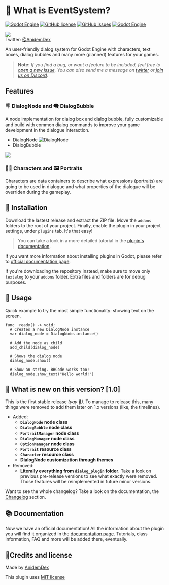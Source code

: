 # 🧐 What is EventSystem?

[![Godot Engine](https://img.shields.io/badge/Godot%20Engine-Plugin-blue?style=flat-square\&logo=godot-engine\&logoColor=white\&logoWidth=20)](./) [![GitHub license](https://img.shields.io/github/license/AnidemDex/Godot-DialogPlugin?style=flat-square)](../LICENSE/) [![GitHub issues](https://img.shields.io/github/issues/AnidemDex/Godot-DialogPlugin?style=flat-square)](https://github.com/AnidemDex/Godot-DialogPlugin/issues) [![Godot Engine](https://img.shields.io/badge/Version-1.0-Green?style=flat-square)](https://github.com/AnidemDex/Godot-DialogPlugin/releases/tag/v1.0)

[![](https://raw.githubusercontent.com/AnidemDex/Godot-DialogPlugin/main/.images/banner\_animation.gif)](https://twitter.com/anidemdex)\
Twitter: [@AnidemDex](https://twitter.com/anidemdex)

An user-friendly dialog system for Godot Engine with characters, text boxes, dialog bubbles and many more (planned) features for your games.

> **Note:** _If you find a bug, or want a feature to be included, feel free to _[_open a new issue_](https://github.com/AnidemDex/Godot-DialogPlugin/issues/new)_. You can also send me a message on _[_twitter_](https://twitter.com/anidemdex)_ or _[_join us on Discord_](https://discord.gg/83YgrKgSZX)_._

## Features

### 🪧 DialogNode and 🗨️ DialogBubble

A node implementation for dialog box and dialog bubble, fully customizable and build with common dialog commands to improve your game development in the dialogue interaction.

* DialogNode ![DialogNode](.gitbook/assets/dialog\_box\_example\_1.png)
* DialogBubble

![](.gitbook/assets/dialog\_bubble\_example\_1.png)

### 🐱‍👤 Characters and 🖼️ Portraits

Characters are data containers to describe what expressions (portraits) are going to be used in dialogue and what properties of the dialogue will be overriden during the gameplay.

## 🚩 Installation

Download the lastest release and extract the ZIP file. Move the `addons` folders to the root of your project. Finally, enable the plugin in your project settings, under `plugins` tab. It's that easy!

> You can take a look in a more detailed tutorial in the [plugin's documentation](https://godotplugins.gitbook.io/textalog/getting-started/installation).

If you want more information about installing plugins in Godot, please refer to [official documentation page](https://docs.godotengine.org/en/stable/tutorials/plugins/editor/installing\_plugins.html).

If you're downloading the repository instead, make sure to move only `textalog` to your `addons` folder. Extra files and folders are for debug purposes.

## 🧵 Usage

Quick example to try the most simple functionality: showing text on the screen.

```gdscript
func _ready() -> void:
  # Creates a new DialogNode instance
  var dialog_node = DialogNode.instance()

  # Add the node as child
  add_child(dialog_node)

  # Shows the dialog node
  dialog_node.show()

  # Show an string. BBCode works too!
  dialog_node.show_text("Hello world!")
```

## 🔎 What is new on this version? \[1.0]

This is the first stable release _(yay 🥳)_. To manage to release this, many things were removed to add them later on 1.x versions (like, the timelines).

* Added:
  * **`DialogNode` node class**
  * **`DialogBubble` node class**
  * **`PortraitManager` node class**
  * **`DialogManager` node class**
  * **`OptionManager` node class**
  * **`Portrait` resource class**
  * **`Character` resource class**
  * **DialogNode customization through themes**
* Removed:
  * **Literally everything from `dialog_plugin` folder**. Take a look on previous pre-release versions to see what exactly were removed. Those features will be reimplemented in future minor versions.

Want to see the whole changelog? Take a look on the documentation, the [Changelog](https://anidemdex.gitbook.io/godot-dialog-plugin/changelog) section.

## 📚 Documentation

Now we have an official documentation! All the information about the plugin you will find it organized in the [documentation page](https://anidemdex.gitbook.io/godot-dialog-plugin/). Tutorials, class information, FAQ and more will be added there, eventually.

## 📝Credits and license

Made by [AnidemDex](https://github.com/anidemDex)

This plugin uses [MIT license](../LICENSE/)
